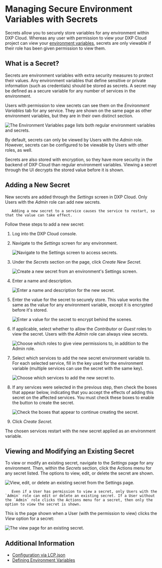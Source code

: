 # Managing Secure Environment Variables with Secrets

Secrets allow you to securely store variables for any environment within DXP Cloud. Whereas any user with permission to view your DXP Cloud project can view your [environment variables](../../reference/defining-environment-variables.md), secrets are only viewable if their role has been given permission to view them.

## What is a Secret?

Secrets are environment variables with extra security measures to protect their values. Any environment variables that define sensitive or private information (such as credentials) should be stored as secrets. A secret may be defined as a secure variable for any number of services in the environment.

Users with permission to view secrets can see them on the _Environment Variables_ tab for any service. They are shown on the same page as other environment variables, but they are in their own distinct section.

![The Environment Variables page lists both regular environment variables and secrets.](./managing-secure-environment-variables-with-secrets/images/01.png)

By default, secrets can only be viewed by Users with the _Admin_ role. However, secrets can be configured to be viewable by Users with other roles, as well.

Secrets are also stored with encryption, so they have more security in the backend of DXP Cloud than regular environment variables. Viewing a secret through the UI decrypts the stored value before it is shown.

## Adding a New Secret

New secrets are added through the _Settings_ screen in DXP Cloud. Only Users with the _Admin_ role can add new secrets.

```warning::
   Adding a new secret to a service causes the service to restart, so that the value can take effect.
```

Follow these steps to add a new secret:

1. Log into the DXP Cloud console.

1. Navigate to the _Settings_ screen for any environment.

    ![Navigate to the Settings screen to access secrets.](./managing-secure-environment-variables-with-secrets/images/02.png)

1. Under the _Secrets_ section on the page, click _Create New Secret._

    ![Create a new secret from an environment's Settings screen.](./managing-secure-environment-variables-with-secrets/images/03.png)

1. Enter a name and description.

    ![Enter a name and description for the new secret.](./managing-secure-environment-variables-with-secrets/images/04.png)

1. Enter the value for the secret to securely store. This value works the same as the value for any environment variable, except it is encrypted before it's stored.

    ![Enter a value for the secret to encrypt behind the scenes.](./managing-secure-environment-variables-with-secrets/images/05.png)

1. If applicable, select whether to allow the _Contributor_ or _Guest_ roles to view the secret. Users with the _Admin_ role can always view secrets.

    ![Choose which roles to give view permissions to, in addition to the Admin role.](./managing-secure-environment-variables-with-secrets/images/06.png)

1. Select which services to add the new secret environment variable to. For each selected service, fill in the key used for the environment variable (multiple services can use the secret with the same key).

    ![Choose which services to add the new secret to.](./managing-secure-environment-variables-with-secrets/images/07.png)

1. If any services were selected in the previous step, then check the boxes that appear below, indicating that you accept the effects of adding this secret on the affected services. You must check these boxes to enable the button to create the secret.

    ![Check the boxes that appear to continue creating the secret.](./managing-secure-environment-variables-with-secrets/images/08.png)

1. Click _Create Secret._

The chosen services restart with the new secret applied as an environment variable.

## Viewing and Modifying an Existing Secret

To view or modify an existing secret, navigate to the _Settings_ page for any environment. Then, within the _Secrets_ section, click the Actions menu for any secret listed. The options to view, edit, or delete the secret are shown. 

![View, edit, or delete an existing secret from the Settings page.](./managing-secure-environment-variables-with-secrets/images/09.png)

```note::
   Even if a User has permission to view a secret, only Users with the `Admin` role can edit or delete an existing secret. If a User without the `Admin` role clicks the Actions menu for a secret, then only the option to view the secret is shown.
```

This is the page shown when a User (with the permission to view) clicks the _View_ option for a secret:

![The view page for an existing secret.](./managing-secure-environment-variables-with-secrets/images/10.png)

## Additional Information

* [Configuration via LCP.json](../../reference/configuration-via-lcp-json.md)
* [Defining Environment Variables](../../reference/defining-environment-variables.md)